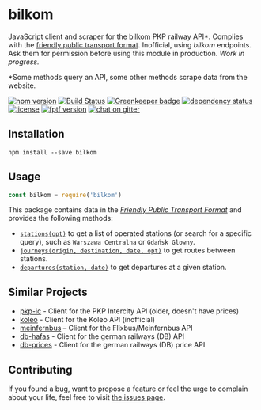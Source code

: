 # bilkom

JavaScript client and scraper for the [bilkom](https://bilkom.pl) PKP railway API\*. Complies with the [friendly public transport format](https://github.com/public-transport/friendly-public-transport-format). Inofficial, using *bilkom* endpoints. Ask them for permission before using this module in production. *Work in progress.*

\*Some methods query an API, some other methods scrape data from the website.

[![npm version](https://img.shields.io/npm/v/bilkom.svg)](https://www.npmjs.com/package/bilkom)
[![Build Status](https://travis-ci.org/juliuste/bilkom.svg?branch=master)](https://travis-ci.org/juliuste/bilkom)
[![Greenkeeper badge](https://badges.greenkeeper.io/juliuste/bilkom.svg)](https://greenkeeper.io/)
[![dependency status](https://img.shields.io/david/juliuste/bilkom.svg)](https://david-dm.org/juliuste/bilkom)
[![license](https://img.shields.io/github/license/juliuste/bilkom.svg?style=flat)](LICENSE)
[![fptf version](https://fptf.badges.juliustens.eu/badge/juliuste/bilkom)](https://fptf.badges.juliustens.eu/link/juliuste/bilkom)
[![chat on gitter](https://badges.gitter.im/juliuste.svg)](https://gitter.im/juliuste)

## Installation

```shell
npm install --save bilkom
```

## Usage

```javascript
const bilkom = require('bilkom')
```

This package contains data in the [*Friendly Public Transport Format*](https://github.com/public-transport/friendly-public-transport-format) and provides the following methods:

- [`stations(opt)`](docs/stations.md) to get a list of operated stations (or search for a specific query), such as `Warszawa Centralna` or `Gdańsk Glowny`.
- [`journeys(origin, destination, date, opt)`](docs/journeys.md) to get routes between stations.
- [`departures(station, date)`](docs/departures.md) to get departures at a given station.

## Similar Projects

- [pkp-ic](https://github.com/juliuste/pkp-ic/) - Client for the PKP Intercity API (older, doesn't have prices)
- [koleo](https://github.com/juliuste/koleo/) - Client for the Koleo API (inofficial)
- [meinfernbus](https://github.com/juliuste/meinfernbus/) – Client for the Flixbus/Meinfernbus API
- [db-hafas](https://github.com/derhuerst/db-hafas/) - Client for the german railways (DB) API
- [db-prices](https://github.com/juliuste/db-prices/) - Client for the german railways (DB) price API

## Contributing

If you found a bug, want to propose a feature or feel the urge to complain about your life, feel free to visit [the issues page](https://github.com/juliuste/bilkom/issues).
